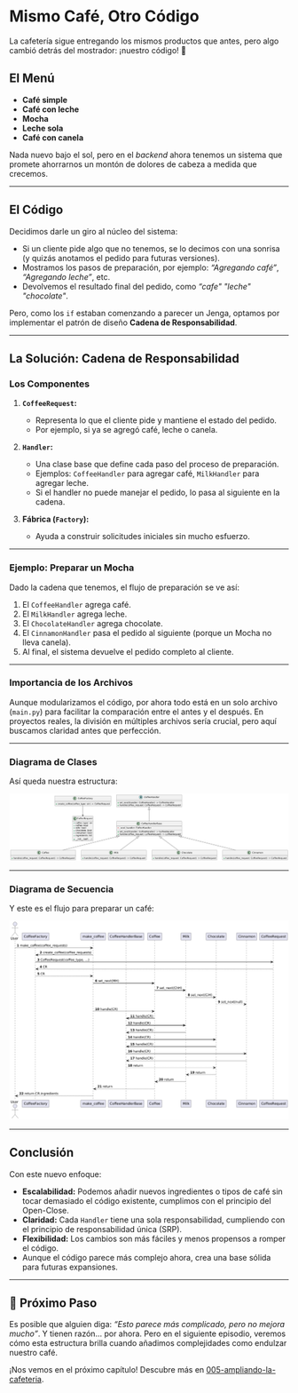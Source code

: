 # Mismo Café, Otro Código  

La cafetería sigue entregando los mismos productos que antes, pero algo cambió detrás del mostrador: ¡nuestro código! 🎉  

## El Menú  

- **Café simple**  
- **Café con leche**  
- **Mocha**  
- **Leche sola**  
- **Café con canela**  

Nada nuevo bajo el sol, pero en el *backend* ahora tenemos un sistema que promete ahorrarnos un montón de dolores de cabeza a medida que crecemos.  

---

## El Código  

Decidimos darle un giro al núcleo del sistema:  
- Si un cliente pide algo que no tenemos, se lo decimos con una sonrisa (y quizás anotamos el pedido para futuras versiones).  
- Mostramos los pasos de preparación, por ejemplo: *“Agregando café”*, *“Agregando leche”*, etc.  
- Devolvemos el resultado final del pedido, como *“cafe" "leche" "chocolate"*.  

Pero, como los `if` estaban comenzando a parecer un Jenga, optamos por implementar el patrón de diseño **Cadena de Responsabilidad**.  

---

## La Solución: Cadena de Responsabilidad  

### Los Componentes  

1. **`CoffeeRequest`:**  
   - Representa lo que el cliente pide y mantiene el estado del pedido.  
   - Por ejemplo, si ya se agregó café, leche o canela.  

2. **`Handler`:**  
   - Una clase base que define cada paso del proceso de preparación.  
   - Ejemplos: `CoffeeHandler` para agregar café, `MilkHandler` para agregar leche.  
   - Si el handler no puede manejar el pedido, lo pasa al siguiente en la cadena.  

3. **Fábrica (`Factory`):**  
   - Ayuda a construir solicitudes iniciales sin mucho esfuerzo.  

---

### Ejemplo: Preparar un Mocha  

Dado la cadena que tenemos, el flujo de preparación se ve así:  
1. El `CoffeeHandler` agrega café.  
2. El `MilkHandler` agrega leche.  
3. El `ChocolateHandler` agrega chocolate.  
4. El `CinnamonHandler` pasa el pedido al siguiente (porque un Mocha no lleva canela).  
5. Al final, el sistema devuelve el pedido completo al cliente.  

---

### Importancia de los Archivos  

Aunque modularizamos el código, por ahora todo está en un solo archivo (`main.py`) para facilitar la comparación entre el antes y el después. En proyectos reales, la división en múltiples archivos sería crucial, pero aquí buscamos claridad antes que perfección.  

---

### Diagrama de Clases  

Así queda nuestra estructura:  

![Diagrama de Clases](img/class.png)  

---

### Diagrama de Secuencia  

Y este es el flujo para preparar un café:  

![Diagrama de Secuencia](img/seq.png)  

---

## Conclusión  

Con este nuevo enfoque:  

- **Escalabilidad:** Podemos añadir nuevos ingredientes o tipos de café sin tocar demasiado el código existente, cumplimos con el principio del Open-Close.  
- **Claridad:** Cada `Handler` tiene una sola responsabilidad, cumpliendo con el principio de responsabilidad única (SRP).  
- **Flexibilidad:** Los cambios son más fáciles y menos propensos a romper el código.  
- Aunque el código parece más complejo ahora, crea una base sólida para futuras expansiones.  

---

## 🚀 Próximo Paso  

Es posible que alguien diga: *“Esto parece más complicado, pero no mejora mucho”*. Y tienen razón... por ahora. Pero en el siguiente episodio, veremos cómo esta estructura brilla cuando añadimos complejidades como endulzar nuestro café.  

¡Nos vemos en el próximo capítulo! Descubre más en [005-ampliando-la-cafeteria](../005-ampliando-la-cafeteria).  
